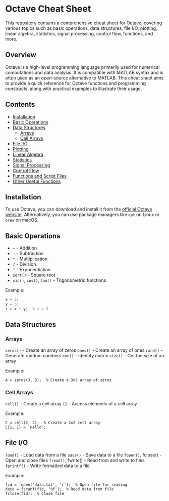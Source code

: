 # Octave Cheat Sheet

This repository contains a comprehensive cheat sheet for Octave, covering various topics such as basic operations, data structures, file I/O, plotting, linear algebra, statistics, signal processing, control flow, functions, and more.

## Overview

Octave is a high-level programming language primarily used for numerical computations and data analysis. It is compatible with MATLAB syntax and is often used as an open-source alternative to MATLAB. This cheat sheet aims to provide a quick reference for Octave functions and programming constructs, along with practical examples to illustrate their usage.

## Contents

- [Installation](#installation)
- [Basic Operations](#basic-operations)
- [Data Structures](#data-structures)
  - [Arrays](#arrays)
  - [Cell Arrays](#cell-arrays)
- [File I/O](#file-io)
- [Plotting](#plotting)
- [Linear Algebra](#linear-algebra)
- [Statistics](#statistics)
- [Signal Processing](#signal-processing)
- [Control Flow](#control-flow)
- [Functions and Script Files](#functions-and-script-files)
- [Other Useful Functions](#other-useful-functions)

## Installation

To use Octave, you can download and install it from the [official Octave website](https://www.gnu.org/software/octave/download.html). Alternatively, you can use package managers like `apt` on Linux or `brew` on macOS.

## Basic Operations

- `+` - Addition
- `-` - Subtraction
- `*` - Multiplication
- `/` - Division
- `^` - Exponentiation
- `sqrt()` - Square root
- `sin()`, `cos()`, `tan()` - Trigonometric functions

Example:

```octave
x = 5;
y = 3;
z = x + y;  % z = 8
```
## Data Structures
### Arrays
`zeros()` - Create an array of zeros
`ones()` - Create an array of ones
`rand()` - Generate random numbers
`eye()` - Identity matrix
`size()` - Get the size of an array

Example:

```
A = zeros(3, 3);  % Create a 3x3 array of zeros
```

### Cell Arrays
`cell()` - Create a cell array
`{}` - Access elements of a cell array

Example:

```
C = cell(2, 2);  % Create a 2x2 cell array
C{1, 1} = 'Hello';
```

## File I/O
`load()` - Load data from a file
`save()` - Save data to a file
`fopen()`, fclose() - Open and close files
`fread()`, fwrite() - Read from and write to files
`fprintf()` - Write formatted data to a file

Example:

```
fid = fopen('data.txt', 'r');  % Open file for reading
data = fscanf(fid, '%f');  % Read data from file
fclose(fid);  % Close file
```




